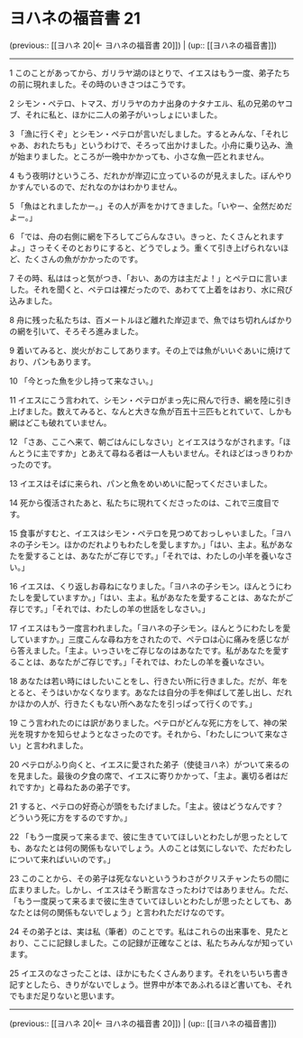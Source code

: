 # ヨハネの福音書 21

(previous:: [[ヨハネ 20|← ヨハネの福音書 20]]) | (up:: [[ヨハネの福音書]])

***


1 このことがあってから、ガリラヤ湖のほとりで、イエスはもう一度、弟子たちの前に現れました。その時のいきさつはこうです。 

2 シモン・ペテロ、トマス、ガリラヤのカナ出身のナタナエル、私の兄弟のヤコブ、それに私と、ほかに二人の弟子がいっしょにいました。 

3 「漁に行くぞ」とシモン・ペテロが言いだしました。するとみんな、「それじゃあ、おれたちも」というわけで、そろって出かけました。小舟に乗り込み、漁が始まりました。ところが一晩中かかっても、小さな魚一匹とれません。 

4 もう夜明けというころ、だれかが岸辺に立っているのが見えました。ぼんやりかすんでいるので、だれなのかはわかりません。 

5 「魚はとれましたかー。」その人が声をかけてきました。「いやー、全然だめだよー。」 

6 「では、舟の右側に網を下ろしてごらんなさい。きっと、たくさんとれますよ。」さっそくそのとおりにすると、どうでしょう。重くて引き上げられないほど、たくさんの魚がかかったのです。 

7 その時、私ははっと気がつき、「おい、あの方は主だよ！」とペテロに言いました。それを聞くと、ペテロは裸だったので、あわてて上着をはおり、水に飛び込みました。 

8 舟に残った私たちは、百メートルほど離れた岸辺まで、魚ではち切れんばかりの網を引いて、そろそろ進みました。 

9 着いてみると、炭火がおこしてあります。その上では魚がいいぐあいに焼けており、パンもあります。 

10 「今とった魚を少し持って来なさい。」 

11 イエスにこう言われて、シモン・ペテロがまっ先に飛んで行き、網を陸に引き上げました。数えてみると、なんと大きな魚が百五十三匹もとれていて、しかも網はどこも破れていません。 

12 「さあ、ここへ来て、朝ごはんにしなさい」とイエスはうながされます。「ほんとうに主ですか」とあえて尋ねる者は一人もいません。それほどはっきりわかったのです。 

13 イエスはそばに来られ、パンと魚をめいめいに配ってくださいました。 

14 死から復活されたあと、私たちに現れてくださったのは、これで三度目です。 

15 食事がすむと、イエスはシモン・ペテロを見つめておっしゃいました。「ヨハネの子シモン。ほかのだれよりもわたしを愛しますか。」「はい、主よ。私があなたを愛することは、あなたがご存じです。」「それでは、わたしの小羊を養いなさい。」 

16 イエスは、くり返しお尋ねになりました。「ヨハネの子シモン。ほんとうにわたしを愛していますか。」「はい、主よ。私があなたを愛することは、あなたがご存じです。」「それでは、わたしの羊の世話をしなさい。」 

17 イエスはもう一度言われました。「ヨハネの子シモン。ほんとうにわたしを愛していますか。」三度こんな尋ね方をされたので、ペテロは心に痛みを感じながら答えました。「主よ。いっさいをご存じなのはあなたです。私があなたを愛することは、あなたがご存じです。」「それでは、わたしの羊を養いなさい。 

18 あなたは若い時にはしたいことをし、行きたい所に行きました。だが、年をとると、そうはいかなくなります。あなたは自分の手を伸ばして差し出し、だれかほかの人が、行きたくもない所へあなたを引っぱって行くのです。」 

19 こう言われたのには訳がありました。ペテロがどんな死に方をして、神の栄光を現すかを知らせようとなさったのです。それから、「わたしについて来なさい」と言われました。 

20 ペテロがふり向くと、イエスに愛された弟子（使徒ヨハネ）がついて来るのを見ました。最後の夕食の席で、イエスに寄りかかって、「主よ。裏切る者はだれですか」と尋ねたあの弟子です。 

21 すると、ペテロの好奇心が頭をもたげました。「主よ。彼はどうなんです？　どういう死に方をするのですか。」 

22 「もう一度戻って来るまで、彼に生きていてほしいとわたしが思ったとしても、あなたとは何の関係もないでしょう。人のことは気にしないで、ただわたしについて来ればいいのです。」 

23 このことから、その弟子は死なないといううわさがクリスチャンたちの間に広まりました。しかし、イエスはそう断言なさったわけではありません。ただ、「もう一度戻って来るまで彼に生きていてほしいとわたしが思ったとしても、あなたとは何の関係もないでしょう」と言われただけなのです。 

24 その弟子とは、実は私（筆者）のことです。私はこれらの出来事を、見たとおり、ここに記録しました。この記録が正確なことは、私たちみんなが知っています。 

25 イエスのなさったことは、ほかにもたくさんあります。それをいちいち書き記すとしたら、きりがないでしょう。世界中が本であふれるほど書いても、それでもまだ足りないと思います。

***

(previous:: [[ヨハネ 20|← ヨハネの福音書 20]]) | (up:: [[ヨハネの福音書]])

